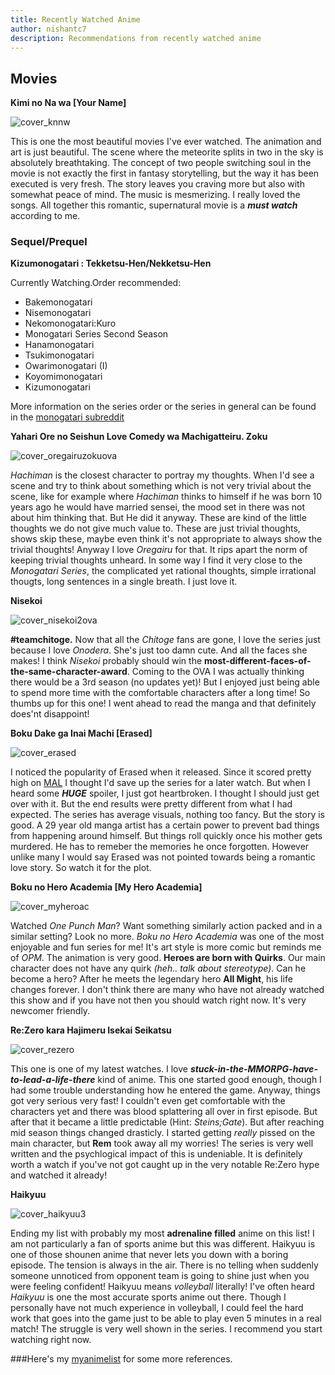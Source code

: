 ```yaml
---
title: Recently Watched Anime
author: nishantc7
description: Recommendations from recently watched anime
---
```



## Movies


**Kimi no Na wa [Your Name]**

![cover_knnw](https://i.imgur.com/sWbKISNr.jpg)

This is one the most beautiful movies I've ever watched. The animation and art is just beautiful. The scene where the meteorite splits in two in the sky is absolutely breathtaking. The concept of two people switching soul in the movie is not exactly the first in fantasy storytelling, but the way it has been executed is very fresh. The story leaves you craving more but also with somewhat peace of mind. The music is mesmerizing. I really loved the songs. All together this romantic, supernatural movie is a ***must watch*** according to me.

### Sequel/Prequel

**Kizumonogatari : Tekketsu-Hen/Nekketsu-Hen**


Currently Watching.Order recommended:  

+ Bakemonogatari
+ Nisemonogatari
+ Nekomonogatari:Kuro
+ Monogatari Series Second Season
+ Hanamonogatari
+ Tsukimonogatari
+ Owarimonogatari (I)
+ Koyomimonogatari
+ Kizumonogatari

More information on the series order or the series in general can be found in the [monogatari subreddit](https://www.reddit.com/r/araragi/comments/253p64/the_orders_to_monogatari_condensed_version)


**Yahari Ore no Seishun Love Comedy wa Machigatteiru. Zoku**

![cover_oregairuzokuova](https://media.giphy.com/media/ThndUIbw1Znbi/giphy.gif)

*Hachiman* is the closest character to portray my thoughts. When I'd see a scene and try to think about something which is not very trivial about the scene, like for example where *Hachiman* thinks to himself if he was born 10 years ago he would have married sensei, the mood set in there was not about him thinking that. But He did it anyway. These are kind of the little thoughts we do not give much value to. These are just trivial thoughts, shows skip these, maybe even think it's not appropriate to always show the trivial thoughts! Anyway I love *Oregairu* for that. It rips apart the norm of keeping trivial thoughts unheard. In some way I find it very close to the *Monogatari Series*, the complicated yet rational thoughts, simple irrational thougts, long sentences in a single breath. I just love it.

**Nisekoi**

![cover_nisekoi2ova](https://i.imgur.com/OQlCSQ7.png)

**#teamchitoge.** Now that all the *Chitoge* fans are gone, I love the series just because I love *Onodera*. She's just too damn cute. And all the faces she makes! I think *Nisekoi* probably should win the **most-different-faces-of-the-same-character-award**. Coming to the OVA I was actually thinking there would be a 3rd season (no updates yet)! But I enjoyed just being able to spend more time with the comfortable characters after a long time! So thumbs up for this one! I went ahead to read the manga and that definitely does'nt disappoint!

  
  
**Boku Dake ga Inai Machi [Erased]**

![cover_erased](https://i.imgur.com/h9dZ4SQ.jpg)

I noticed the popularity of Erased when it released. Since it scored pretty high on [MAL](https://myanimelist.net/anime/31043/Boku_dake_ga_Inai_Machi) I thought I'd save up the series for a later watch. But when I heard some ***HUGE*** spoiler, I just got heartbroken. I thought I should just get over with it. But the end results were pretty different from what I had expected. The series has average visuals, nothing too fancy. But the story is good. A 29 year old manga artist has a certain power to prevent bad things from happening around himself. But things roll quickly once his mother gets murdered. He has to remeber the memories he once forgotten. However unlike many I would say Erased was not pointed towards being a romantic love story. So watch it for the plot.


**Boku no Hero Academia [My Hero Academia]**

![cover_myheroac](https://i.imgur.com/ghOmGsw.jpg)

Watched *One Punch Man*? Want something similarly action packed and in a similar setting? Look no more. *Boku no Hero Academia* was one of the most enjoyable and fun series for me! It's art style is more comic but reminds me of *OPM*. The animation is very good. **Heroes are born with Quirks**. Our main character does not have any quirk *(heh.. talk about stereotype)*. Can he become a hero? After he meets the legendary hero **All Might**, his life changes forever. I don't think there are many who have not already watched this show and if you have not then you should watch right now. It's very newcomer friendly.


**Re:Zero kara Hajimeru Isekai Seikatsu**

![cover_rezero](https://i.imgur.com/QLXw4sB.png)

This one is one of my latest watches. I love ***stuck-in-the-MMORPG-have-to-lead-a-life-there*** kind of anime. This one started good enough, though I had some trouble understanding how he entered the game. Anyway, things got very serious very fast! I couldn't even get comfortable with the characters yet and there was blood splattering all over in first episode. But after that it became a little predictable (Hint: *Steins;Gate*). But after reaching mid season things changed drasticly. I started getting *really* pissed on the main character, but **Rem** took away all my worries! The series is very well written and the psychlogical impact of this is undeniable. It is definitely worth a watch if you've not got caught up in the very notable Re:Zero hype and watched it already! 


  
**Haikyuu**
  
![cover_haikyuu3](https://i.imgur.com/iTs0UDg.jpg)

Ending my list with probably my most **adrenaline filled** anime on this list! I am not particularly a fan of sports anime but this was different. Haikyuu is one of those shounen anime that never lets you down with a boring episode. The tension is always in the air. There is no telling when suddenly someone unnoticed from opponent team is going to shine just when you were feeling confident! Haikyuu means *volleyball* literally! I've often heard *Haikyuu* is one the most accurate sports anime out there. Though I personally have not much experience in volleyball, I could feel the hard work that goes into the game just to be able to play even 5 minutes in a real match! The struggle is very well shown in the series. I recommend you start watching right now.  

###Here's my [myanimelist](https://myanimelist.net/animelist/nishantc7?status=7&order=4&order2=0) for some more references.


